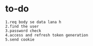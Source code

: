   # to-do
    1.req body se data lana h
    2.find the user
    3.password check
    4.access and refresh token generation
    5.send cookie